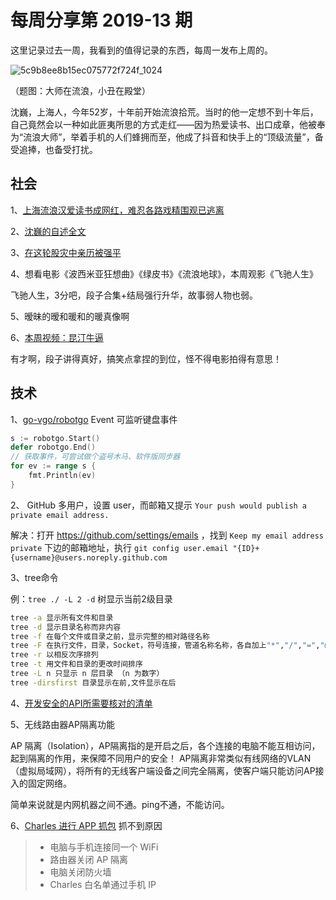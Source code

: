 # 每周分享第 2019-13 期

这里记录过去一周，我看到的值得记录的东西，每周一发布上周的。

![5c9b8ee8b15ec075772f724f_1024](https://user-images.githubusercontent.com/25633544/55301786-dea5f800-5470-11e9-95d9-fd656e934c10.jpg)

（题图：大师在流浪，小丑在殿堂）

沈巍，上海人，今年52岁，十年前开始流浪拾荒。当时的他一定想不到十年后，自己竟然会以一种如此匪夷所思的方式走红——因为热爱读书、出口成章，他被奉为“流浪大师”，举着手机的人们蜂拥而至，他成了抖音和快手上的“顶级流量”，备受追捧，也备受打扰。

## 社会

1、[上海流浪汉爱读书成网红，难忍各路戏精围观已逃离](http://news.mit.edu/2019/pill-deliver-insulin-orally-0207)

2、[沈巍的自述全文](https://user-images.githubusercontent.com/25633544/55301904-83c0d080-5471-11e9-9819-fe65c77fb414.jpg)

3、[在这轮股灾中亲历被强平](https://www.jisilu.cn/question/31818)

4、想看电影《波西米亚狂想曲》《绿皮书》《流浪地球》，本周观影《飞驰人生》

飞驰人生，3分吧，段子合集+结局强行升华，故事弱人物也弱。

5、暧昧的暧和暖和的暖真像啊

6、[本周视频：昆汀牛逼](https://weibo.com/tv/v/HmxoXlTWO?fid=1034:4353713372907895)

有才啊，段子讲得真好，搞笑点拿捏的到位，怪不得电影拍得有意思！

## 技术

1、[go-vgo/robotgo](https://github.com/go-vgo/robotgo) Event 可监听键盘事件
```go
s := robotgo.Start()
defer robotgo.End()
// 获取事件，可尝试做个盗号木马、软件版同步器
for ev := range s {
    fmt.Println(ev)
}
```

2、 GitHub 多用户，设置 user，而邮箱又提示 `Your push would publish a private email address.`

解决：打开 https://github.com/settings/emails ，找到 `Keep my email address private` 下边的邮箱地址，执行 `git config user.email "{ID}+{username}@users.noreply.github.com`


3、tree命令

例：`tree ./ -L 2 -d` 树显示当前2级目录

```bash
tree -a 显示所有文件和目录
tree -d 显示目录名称而非内容
tree -f 在每个文件或目录之前，显示完整的相对路径名称
tree -F 在执行文件，目录，Socket，符号连接，管道名称名称，各自加上"*","/","=","@","|"号。
tree -r 以相反次序排列
tree -t 用文件和目录的更改时间排序
tree -L n 只显示 n 层目录 （n 为数字）
tree -dirsfirst 目录显示在前,文件显示在后
```

4、[开发安全的API所需要核对的清单](https://github.com/shieldfy/API-Security-Checklist/blob/master/README-zh.md)

5、无线路由器AP隔离功能

AP 隔离（Isolation），AP隔离指的是开启之后，各个连接的电脑不能互相访问，起到隔离的作用，来保障不同用户的安全！ AP隔离非常类似有线网络的VLAN（虚拟局域网），将所有的无线客户端设备之间完全隔离，使客户端只能访问AP接入的固定网络。

简单来说就是内网机器之间不通。ping不通，不能访问。

6、[Charles 进行 APP 抓包](https://www.jianshu.com/p/8034b451585b) 抓不到原因

> * 电脑与手机连接同一个 WiFi
> * 路由器关闭 AP 隔离
> * 电脑关闭防火墙
> * Charles 白名单通过手机 IP


